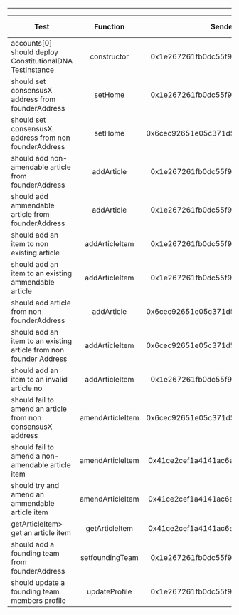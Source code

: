 -------------------------------------
| Test   | Function |     Sender Address    | Test Time | Status | Txn Hash |
|-----|:-------:|:-------:| ------:|------:|:------:|
accounts[0] should deploy ConstitutionalDNA TestInstance | constructor | 0x1e267261fb0dc55f94fa3127b609e9f7fbfb7adc | 118 | passed | [0x8dc775ac8ac0f9bcaba157b627bd8472c9faad1f7ccda38a9cae3d0e67610ffb](https://testnet.etherscan.io/tx/0x8dc775ac8ac0f9bcaba157b627bd8472c9faad1f7ccda38a9cae3d0e67610ffb)
should set consensusX address from founderAddress | setHome | 0x1e267261fb0dc55f94fa3127b609e9f7fbfb7adc | 1064 | passed | [0x2b15603715afa420ab7b42b0afce22db3876e4c7b5d249830afe37a9ed491219](https://testnet.etherscan.io/tx/0x2b15603715afa420ab7b42b0afce22db3876e4c7b5d249830afe37a9ed491219)
should set consensusX address from non founderAddress | setHome | 0x6cec92651e05c371d5b6d81ca27f624e34cd216e |  | failed | 
should add non-amendable article from founderAddress | addArticle | 0x1e267261fb0dc55f94fa3127b609e9f7fbfb7adc | 1096 | passed | [0xb1ccb73e95e659d5abec87fd545b67b3fc27c80d5f317359b0509df37cbd30f9](https://testnet.etherscan.io/tx/0xb1ccb73e95e659d5abec87fd545b67b3fc27c80d5f317359b0509df37cbd30f9)
should add ammendable article from founderAddress | addArticle | 0x1e267261fb0dc55f94fa3127b609e9f7fbfb7adc | 1095 | passed | [0xaa07e5a8c2e03dd057ca61c4edeef73cd91805fb7cbab2cee831f9275c5743d1](https://testnet.etherscan.io/tx/0xaa07e5a8c2e03dd057ca61c4edeef73cd91805fb7cbab2cee831f9275c5743d1)
should add an item to non existing article | addArticleItem | 0x1e267261fb0dc55f94fa3127b609e9f7fbfb7adc | 1107 | passed | [0xade98977dcceea9360c746490e57bd8b3a9105684c6a9b91445b007df25ac264](https://testnet.etherscan.io/tx/0xade98977dcceea9360c746490e57bd8b3a9105684c6a9b91445b007df25ac264)
should add an item to an existing ammendable article | addArticleItem | 0x1e267261fb0dc55f94fa3127b609e9f7fbfb7adc | 1134 | passed | [0x42a26ac254092e2ab795ef077b72dfd8abd4057b8fc39bb5a94931854f2fb48b](https://testnet.etherscan.io/tx/0x42a26ac254092e2ab795ef077b72dfd8abd4057b8fc39bb5a94931854f2fb48b)
should add article from non founderAddress | addArticle | 0x6cec92651e05c371d5b6d81ca27f624e34cd216e |  | failed | 
should add an item to an existing article from non founder Address | addArticleItem | 0x6cec92651e05c371d5b6d81ca27f624e34cd216e |  | failed | 
should add an item to an invalid article no | addArticleItem | 0x1e267261fb0dc55f94fa3127b609e9f7fbfb7adc |  | failed | 
should fail to amend an article from non consensusX address | amendArticleItem | 0x6cec92651e05c371d5b6d81ca27f624e34cd216e |  | failed | 
should fail to amend a non-amendable article item | amendArticleItem | 0x41ce2cef1a4141ac6ec5ee9d6a555e8036318cfe |  | failed | 
should try and amend an ammendable article item | amendArticleItem | 0x41ce2cef1a4141ac6ec5ee9d6a555e8036318cfe | 1089 | passed | [0x6e9419a65bc8cf31a62459790ce346aa42dcaf56d1d353d38a85e1d52acec90d](https://testnet.etherscan.io/tx/0x6e9419a65bc8cf31a62459790ce346aa42dcaf56d1d353d38a85e1d52acec90d)
getArticleItem> get an article item  | getArticleItem | 0x41ce2cef1a4141ac6ec5ee9d6a555e8036318cfe | 1120 | passed | [0x646576656c6f7065722072656c6174696f6e73,1,false,0x](https://testnet.etherscan.io/tx/0x646576656c6f7065722072656c6174696f6e73,1,false,0x)
should add a founding team from founderAddress | setfoundingTeam | 0x1e267261fb0dc55f94fa3127b609e9f7fbfb7adc | 1168 | passed | [0xc65943e5303f6ea63d663dacb89dc8d1ea7ac8f3d6036c2b0b17cf787b866dd1](https://testnet.etherscan.io/tx/0xc65943e5303f6ea63d663dacb89dc8d1ea7ac8f3d6036c2b0b17cf787b866dd1)
should update a founding team members profile | updateProfile | 0x1e267261fb0dc55f94fa3127b609e9f7fbfb7adc | 112 | passed | [0xc3fd5d81fe2b1ef3310b823e1108123584ad8a4b89de6ad50bc37cd749dc14d5](https://testnet.etherscan.io/tx/0xc3fd5d81fe2b1ef3310b823e1108123584ad8a4b89de6ad50bc37cd749dc14d5)
